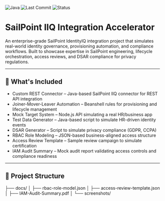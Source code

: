 ![Java](https://img.shields.io/badge/Built%20With-Java-blue)
![Last Commit](https://img.shields.io/github/last-commit/rbommineni/SailPoint-IIQ-Integration-Accelerator)
![Status](https://img.shields.io/badge/Project-Active-brightgreen)

# SailPoint IIQ Integration Accelerator

An enterprise-grade SailPoint IdentityIQ integration project that simulates real-world identity governance, provisioning automation, and compliance workflows. Built to showcase expertise in SailPoint engineering, lifecycle orchestration, access reviews, and DSAR compliance for privacy regulations.

---

## 🔑 What's Included

- Custom REST Connector – Java-based SailPoint IIQ connector for REST API integration
- Joiner-Mover-Leaver Automation – Beanshell rules for provisioning and lifecycle management
- Mock Target System – Node.js API simulating a real HR/business app
- Test Data Generator – Java-based script to simulate HR-driven identity events
- DSAR Generator – Script to simulate privacy compliance (GDPR, CCPA)
- RBAC Role Modeling – JSON-based business-aligned access structure
- Access Review Template – Sample review campaign to simulate certification
- IAM Audit Summary – Mock audit report validating access controls and compliance readiness

---

## 📁 Project Structure

├── docs/
│   ├── rbac-role-model.json
│   ├── access-review-template.json
│   ├── IAM-Audit-Summary.pdf
│   └── screenshots/


